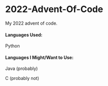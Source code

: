 # 2022-Advent-Of-Code

My 2022 advent of code.

#### Languages Used:

Python

#### Languages I Might/Want to Use:

Java (probably)

C (probably not)
